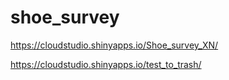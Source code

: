 # shoe_survey

https://cloudstudio.shinyapps.io/Shoe_survey_XN/


https://cloudstudio.shinyapps.io/test_to_trash/


